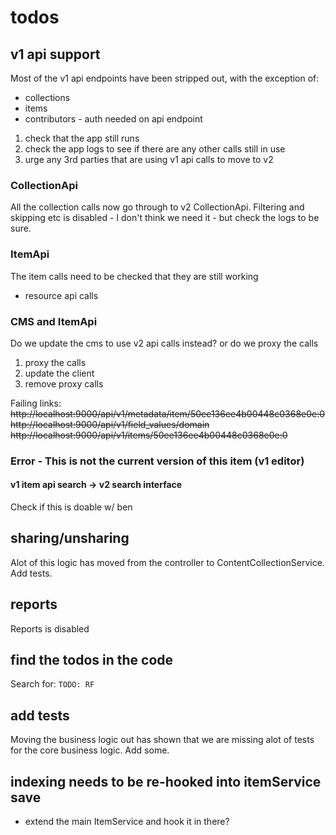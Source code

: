 # todos

## v1 api support

Most of the v1 api endpoints have been stripped out, with the exception of:
- collections
- items
- contributors - auth needed on api endpoint

1. check that the app still runs
2. check the app logs to see if there are any other calls still in use
3. urge any 3rd parties that are using v1 api calls to move to v2

### CollectionApi
All the collection calls now go through to v2 CollectionApi.
Filtering and skipping etc is disabled - I don't think we need it - but check the logs to be sure.

### ItemApi
The item calls need to be checked that they are still working
- resource api calls


### CMS and ItemApi

Do we update the cms to use v2 api calls instead? or do we proxy the calls

1. proxy the calls
2. update the client
3. remove proxy calls

Failing links:
~~http://localhost:9000/api/v1/metadata/item/50ee136ee4b00448c0368e0e:0~~
~~http://localhost:9000/api/v1/field_values/domain~~
~~http://localhost:9000/api/v1/items/50ee136ee4b00448c0368e0e:0~~

### Error - This is not the current version of this item (v1 editor)

#### v1 item api search -> v2 search interface

Check if this is doable w/ ben

## sharing/unsharing

Alot of this logic has moved from the controller to ContentCollectionService. Add tests.

## reports

Reports is disabled

## find the todos in the code

Search for: `TODO: RF`

## add tests

Moving the business logic out has shown that we are missing alot of tests for the core business logic. Add some.

## indexing needs to be re-hooked into itemService save

* extend the main ItemService and hook it in there?


